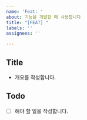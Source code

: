 ```yaml
---
name: 'Feat: '
about: 기능을 개발할 때 사용합니다
title: "[FEAT] "
labels: ''
assignees: ''

---
```


## Title
- 개요를 작성합니다.

## Todo
- [ ] 해야 할 일을 작성합니다.
